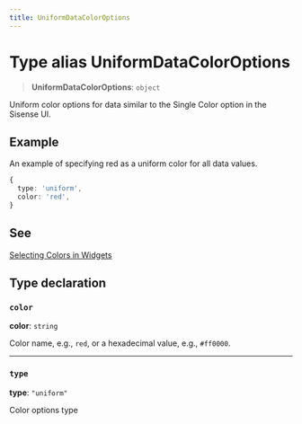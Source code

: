 ```yaml
---
title: UniformDataColorOptions
---
```


# Type alias UniformDataColorOptions

> **UniformDataColorOptions**: `object`

Uniform color options for data similar to the Single Color option in the Sisense UI.

## Example

An example of specifying red as a uniform color for all data values.

```ts
{
  type: 'uniform',
  color: 'red',
}
```

## See

[Selecting Colors in Widgets](https://docs.sisense.com/main/SisenseLinux/selecting-colors-in-widgets.htm)

## Type declaration

### `color`

**color**: `string`

Color name, e.g., `red`, or a hexadecimal value, e.g., `#ff0000`.

***

### `type`

**type**: `"uniform"`

Color options type
